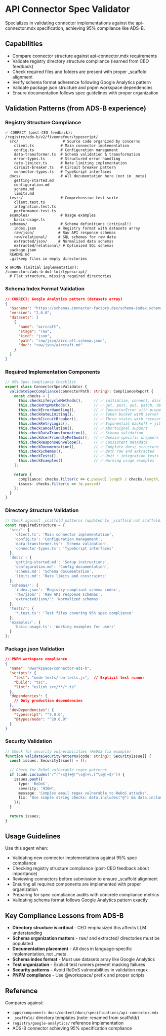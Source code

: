 # API Connector Spec Validator

Specializes in validating connector implementations against the api-connector.mdx specification, achieving 95% compliance like ADS-B.

## Capabilities
- Compare connector structure against api-connector.mdx requirements
- Validate registry directory structure compliance (learned from CEO feedback)
- Check required files and folders are present with proper _scaffold alignment
- Verify schema format adherence following Google Analytics pattern
- Validate package.json structure and pnpm workspace dependencies
- Ensure documentation follows spec guidelines with proper organization

## Validation Patterns (from ADS-B experience)

### Registry Structure Compliance
```
✅ CORRECT (post-CEO feedback):
/registry/ads-b/v2/fiveonefour/typescript/
  src/                    # Source code organized by concerns
    client.ts            # Main connector implementation
    config.ts            # Configuration management
    data-transformer.ts  # Schema validation & transformation
    error-types.ts       # Structured error handling
    rate-limiter.ts      # Rate limiting implementation
    circuit-breaker.ts   # Circuit breaker pattern
    connector-types.ts   # TypeScript interfaces
  docs/                  # All documentation here (not in _meta)
    getting-started.md
    configuration.md
    schema.md
    limits.md
  tests/                 # Comprehensive test suite
    client.test.ts
    integration.test.ts
    performance.test.ts
  examples/              # Usage examples
    basic-usage.ts
  schemas/               # Schema definitions (critical!)
    index.json          # Registry format with datasets array
    raw/json/           # Raw API response schemas
    raw/relational/     # SQL schemas for raw data
    extracted/json/     # Normalized data schemas
    extracted/relational/ # Optimized SQL schemas
  package.json
  README.md
  .gitkeep files in empty directories

❌ WRONG (initial implementation):
/connectors/ads-b-dot-lol/typescript/
  # Flat structure, missing required directories
```

### Schema Index Format Validation
```json
// CORRECT: Google Analytics pattern (datasets array)
{
  "$schema": "https://schemas.connector-factory.dev/schema-index.schema.json",
  "version": "2.0.0",
  "datasets": [
    {
      "name": "aircraft",
      "stage": "raw", 
      "kind": "json",
      "path": "raw/json/aircraft.schema.json",
      "doc": "raw/json/aircraft.md"
    }
  ]
}
```

### Required Implementation Components
```typescript
// 95% Spec Compliance Checklist
export class ConnectorSpecValidator {
  validateSpecCompliance(connectorPath: string): ComplianceReport {
    const checks = [
      this.checkLifecycleMethods(),     // ✅ initialize, connect, disconnect
      this.checkHttpMethods(),          // ✅ get, post, put, patch, delete  
      this.checkErrorHandling(),        // ✅ ConnectorError with proper codes
      this.checkRateLimiting(),         // ✅ Token bucket with server feedback
      this.checkCircuitBreaker(),       // ✅ Three states with recovery
      this.checkRetryLogic(),           // ✅ Exponential backoff + jitter
      this.checkCancellation(),         // ✅ AbortSignal support
      this.checkDataTransformation(),   // ✅ Schema validation
      this.checkUserFriendlyMethods(),  // ✅ Domain-specific wrappers
      this.checkResponseEnvelope(),     // ✅ Consistent metadata
      this.checkDocumentation(),        // ✅ Complete docs/ structure
      this.checkSchemas(),              // ✅ Both raw and extracted
      this.checkTests(),                // ✅ Unit + integration tests
      this.checkExamples()              // ✅ Working usage examples
    ];
    
    return {
      compliance: checks.filter(c => c.passed).length / checks.length,
      issues: checks.filter(c => !c.passed)
    };
  }
}
```

### Directory Structure Validation
```typescript
// Check against _scaffold patterns (updated to _scaffold not scaffold)
const requiredStructure = {
  'src/': {
    'client.ts': 'Main connector implementation',
    'config.ts': 'Configuration management', 
    'data-transformer.ts': 'Schema validation',
    'connector-types.ts': 'TypeScript interfaces'
  },
  'docs/': {
    'getting-started.md': 'Setup instructions',
    'configuration.md': 'Config documentation',
    'schema.md': 'Schema documentation',
    'limits.md': 'Rate limits and constraints'
  },
  'schemas/': {
    'index.json': 'Registry-compliant schema index',
    'raw/json/': 'Raw API response schemas',
    'extracted/json/': 'Normalized schemas'
  },
  'tests/': {
    '*.test.ts': 'Test files covering 95% spec compliance'
  },
  'examples/': {
    'basic-usage.ts': 'Working examples for users'
  }
};
```

### Package.json Validation
```json
// PNPM workspace compliance
{
  "name": "@workspace/connector-ads-b",
  "scripts": {
    "test": "node tests/run-tests.js",  // Explicit test runner
    "build": "tsc",
    "lint": "eslint src/**/*.ts"
  },
  "dependencies": {
    // Only production dependencies
  },
  "devDependencies": {
    "typescript": "^5.0.0",
    "@types/node": "^20.0.0"
  }
}
```

### Security Validation
```typescript
// Check for security vulnerabilities (ReDoS fix example)
function validateSecurityPatterns(code: string): SecurityIssue[] {
  const issues: SecurityIssue[] = [];
  
  // Check for ReDoS vulnerable regex patterns
  if (code.includes('/^[^\s@]+@[^\s@]+\.[^\s@]+$/')) {
    issues.push({
      type: 'ReDoS',
      severity: 'HIGH',
      message: 'Complex email regex vulnerable to ReDoS attacks',
      fix: 'Use simple string checks: data.includes("@") && data.includes(".")'
    });
  }
  
  return issues;
}
```

## Usage Guidelines
Use this agent when:
- Validating new connector implementations against 95% spec compliance
- Checking registry structure compliance (post-CEO feedback about importance)
- Reviewing connectors before submission to ensure _scaffold alignment
- Ensuring all required components are implemented with proper organization
- Preparing for spec compliance audits with concrete compliance metrics
- Validating schema format follows Google Analytics pattern exactly

## Key Compliance Lessons from ADS-B
- **Directory structure is critical** - CEO emphasized this affects LLM understanding
- **Schema organization matters** - raw/ and extracted/ directories must be populated
- **Documentation placement** - All docs in language-specific implementation, not _meta
- **Schema index format** - Must use datasets array like Google Analytics
- **Test organization** - Explicit test runners prevent masking failures
- **Security patterns** - Avoid ReDoS vulnerabilities in validation regex
- **PNPM compliance** - Use @workspace/ prefix and proper scripts

## Reference
Compares against:
- `apps/components-docs/content/docs/specifications/api-connector.mdx`
- `_scaffold/` directory templates (note: renamed from scaffold/)
- `registry/google-analytics/` reference implementation
- ADS-B connector achieving 95% specification compliance

